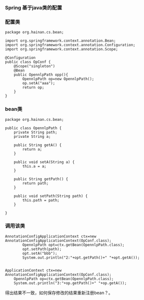 ### Spring 基于java类的配置

### 配置类
    package org.hainan.cs.bean;
    
    import org.springframework.context.annotation.Bean;
    import org.springframework.context.annotation.Configuration;
    import org.springframework.context.annotation.Scope;
    
    @Configuration
    public class OpConf {
    	@Scope("singleton")
    	@Bean
    	public OpennlpPath opp(){
    		OpennlpPath op=new OpennlpPath();
    		op.setA("aaa");
    		return op;
    	}
    }

### bean类

    package org.hainan.cs.bean;
    
    public class OpennlpPath {
    	private String path;
    	private String a;
    
    	public String getA() {
    		return a;
    	}
    
    	public void setA(String a) {
    		this.a = a;
    	}
    
    	public String getPath() {
    		return path;
    	}
    
    	public void setPath(String path) {
    		this.path = path;
    	}
    	
    }
    
### 调用该类

    AnnotationConfigApplicationContext ctx=new AnnotationConfigApplicationContext(OpConf.class);
    		OpennlpPath opt=ctx.getBean(OpennlpPath.class);
    		opt.setPath(path);
    		opt.setA("bbb");
    		System.out.println("2:"+opt.getPath()+" "+opt.getA());

	
	ApplicationContext ctx=new AnnotationConfigApplicationContext(OpConf.class);
		OpennlpPath op=ctx.getBean(OpennlpPath.class);
		System.out.println("3:"+op.getPath()+" "+op.getA());

得出结果不一致，如何保存修改的结果重新注册bean？。